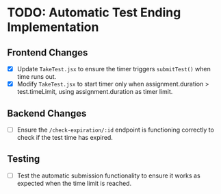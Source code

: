 # TODO: Automatic Test Ending Implementation

## Frontend Changes
- [x] Update `TakeTest.jsx` to ensure the timer triggers `submitTest()` when time runs out.
- [x] Modify `TakeTest.jsx` to start timer only when assignment.duration > test.timeLimit, using assignment.duration as timer limit.

## Backend Changes
- [ ] Ensure the `/check-expiration/:id` endpoint is functioning correctly to check if the test time has expired.

## Testing
- [ ] Test the automatic submission functionality to ensure it works as expected when the time limit is reached.
